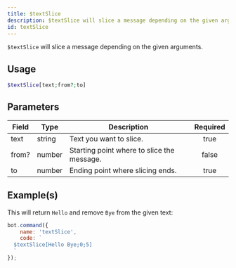 ```yaml
---
title: $textSlice
description: $textSlice will slice a message depending on the given arguments.
id: textSlice
---
```


`$textSlice` will slice a message depending on the given arguments.

## Usage

```php
$textSlice[text;from?;to]
```

## Parameters

| Field | Type   | Description                                | Required |
| ----- | ------ | ------------------------------------------ | :------: |
| text  | string | Text you want to slice.                    |   true   |
| from? | number | Starting point where to slice the message. |  false   |
| to    | number | Ending point where slicing ends.           |   true   |

## Example(s)

This will return `Hello` and remove `Bye` from the given text:

```javascript
bot.command({
    name: 'textSlice',
    code: `
  $textSlice[Hello Bye;0;5]
  `
});
```